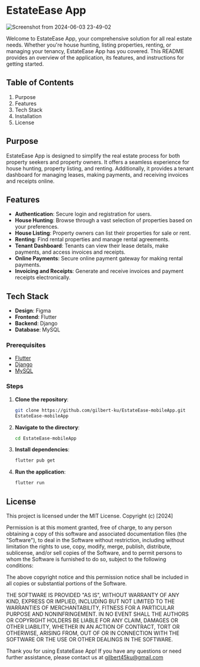 # EstateEase App
![Screenshot from 2024-06-03 23-49-02](https://github.com/gilbert-ku/EstateEase-mobileApp/assets/125896467/337daeb3-0022-4908-a82c-83a4fc7f4d73)

Welcome to EstateEase App, your comprehensive solution for all real estate needs. Whether you're house hunting, listing properties, renting, or managing your tenancy, EstateEase App has you covered. This README provides an overview of the application, its features, and instructions for getting started.


## Table of Contents
1. Purpose
2. Features
3. Tech Stack
4. Installation
5. License

## Purpose

EstateEase App is designed to simplify the real estate process for both property seekers and property owners. It offers a seamless experience for house hunting, property listing, and renting. Additionally, it provides a tenant dashboard for managing leases, making payments, and receiving invoices and receipts online.

## Features
- **Authentication**: Secure login and registration for users.
- **House Hunting**: Browse through a vast selection of properties based on your preferences.
- **House Listing**: Property owners can list their properties for sale or rent.
- **Renting**: Find rental properties and manage rental agreements.
- **Tenant Dashboard**: Tenants can view their lease details, make payments, and access invoices and receipts.
- **Online Payments**: Secure online payment gateway for making rental payments.
- **Invoicing and Receipts**: Generate and receive invoices and payment receipts electronically.


## Tech Stack

- **Design**: Figma
- **Frontend**: Flutter
- **Backend**: Django
- **Database**: MySQL

### Prerequisites

- [Flutter](https://flutter.dev/docs/get-started/install)
- [Django](https://www.djangoproject.com/start/)
- [MySQL](https://dev.mysql.com/doc/mysql-getting-started/en/)


### Steps

1. **Clone the repository**:
   ```bash
   git clone https://github.com/gilbert-ku/EstateEase-mobileApp.git
   EstateEase-mobileApp

2. **Navigate to the directory**:
    ```bash
    cd EstateEase-mobileApp

3. **Install dependencies**:
    ```bash
    flutter pub get

4. **Run the application**:
    ```bash
    flutter run

## License
This project is licensed under the MIT License. Copyright (c) [2024]

Permission is at this moment granted, free of charge, to any person obtaining a copy of this software and associated documentation files (the "Software"), to deal in the Software without restriction, including without limitation the rights to use, copy, modify, merge, publish, distribute, sublicense, and/or sell copies of the Software, and to permit persons to whom the Software is furnished to do so, subject to the following conditions:

The above copyright notice and this permission notice shall be included in all copies or substantial portions of the Software.

THE SOFTWARE IS PROVIDED "AS IS", WITHOUT WARRANTY OF ANY KIND, EXPRESS OR IMPLIED, INCLUDING BUT NOT LIMITED TO THE WARRANTIES OF MERCHANTABILITY, FITNESS FOR A PARTICULAR PURPOSE AND NONINFRINGEMENT. IN NO EVENT SHALL THE AUTHORS OR COPYRIGHT HOLDERS BE LIABLE FOR ANY CLAIM, DAMAGES OR OTHER LIABILITY, WHETHER IN AN ACTION OF CONTRACT, TORT OR OTHERWISE, ARISING FROM, OUT OF OR IN CONNECTION WITH THE SOFTWARE OR THE USE OR OTHER DEALINGS IN THE SOFTWARE.


Thank you for using EstateEase App! If you have any questions or need further assistance, please contact us at [gilbert45ku@gmail.com](gilbert45ku@gmail.com)
